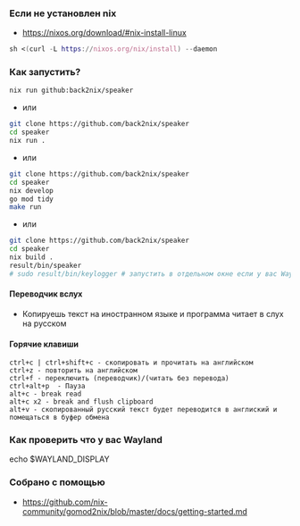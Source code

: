 ### Если не установлен nix

- https://nixos.org/download/#nix-install-linux
```nix
sh <(curl -L https://nixos.org/nix/install) --daemon
```

### Как запустить?

```bash
nix run github:back2nix/speaker
```
- или

```bash
git clone https://github.com/back2nix/speaker
cd speaker
nix run .
```

- или

```bash
git clone https://github.com/back2nix/speaker
cd speaker
nix develop
go mod tidy
make run
```
- или

```bash
git clone https://github.com/back2nix/speaker
cd speaker
nix build .
result/bin/speaker
# sudo result/bin/keylogger # запустить в отдельном окне если у вас Wayland а не X11
```

#### Переводчик вслух

- Копируешь текст на иностранном языке и программа читает в слух на русском

#### Горячие клавиши

```
ctrl+c | ctrl+shift+c - скопировать и прочитать на английском
ctrl+z - повторить на английском
ctrl+f - переключить (переводчик)/(читать без перевода)
ctrl+alt+p  - Пауза
alt+c - break read
alt+c x2 - break and flush clipboard
alt+v - скопированный русский текст будет переводится в англиский и помещаться в буфер обмена
```

### Как проверить что у вас Wayland

echo $WAYLAND_DISPLAY

### Собрано с помощью

- https://github.com/nix-community/gomod2nix/blob/master/docs/getting-started.md
